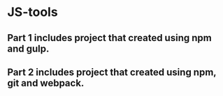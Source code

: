 # JS-tools

## Part 1 includes project that created using npm and gulp.

## Part 2 includes project that created using npm, git and webpack.
